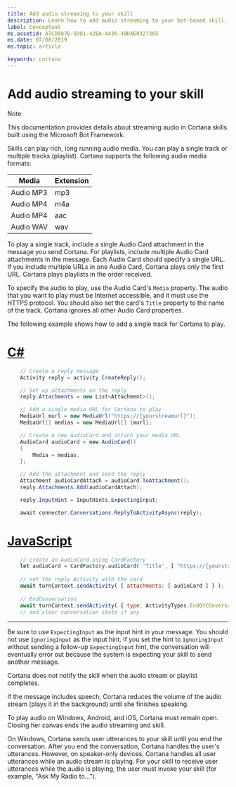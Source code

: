 ```yaml
---
title: Add audio streaming to your skill
description: Learn how to add audio streaming to your bot-based skill.
label: Conceptual
ms.assetid: A7CD987E-5DD1-42EA-A436-49D4E8327365
ms.date: 07/08/2019
ms.topic: article

keywords: cortana
---
```


# Add audio streaming to your skill

> [!NOTE]
> This documentation provides details about streaming audio in Cortana skills built using the Microsoft Bot Framework.
>

Skills can play rich, long running audio media. You can play a single track or multiple tracks (playlist). Cortana supports the following audio media formats:

|Media|Extension
|-|-
|Audio MP3|mp3
|Audio MP4|m4a
|Audio MP4|aac
|Audio WAV|wav

To play a single track, include a single Audio Card attachment in the message you send Cortana. For playlists, include multiple Audio Card attachments in the message. Each Audio Card should specify a single URL. If you include multiple URLs in one Audio Card, Cortana plays only the first URL. Cortana plays playlists in the order received. 

To specify the audio to play, use the Audio Card's `Media` property. The audio that you want to play must be Internet accessible, and it must use the HTTPS protocol. You should also set the card's `Title` property to the name of the track. Cortana ignores all other Audio Card properties.

The following example shows how to add a single track for Cortana to play.

# [C#](#tab/cs)

```csharp
    // Create a reply message
    Activity reply = activity.CreateReply();

    // Set up attachments on the reply
    reply.Attachments = new List<Attachment>();

	// Add a single media URL for Cortana to play
    MediaUrl murl = new MediaUrl("https://{yourstreamurl}");
    MediaUrl[] medias = new MediaUrl[] {murl};

	// Create a new AudioCard and attach your media URL
    AudioCard audioCard = new AudioCard()
    {
        Media = medias,
    };

	// Add the attachment and send the reply
    Attachment audioCardAttach = audioCard.ToAttachment();
    reply.Attachments.Add(audioCardAttach);

    reply.InputHint = InputHints.ExpectingInput;

    await connector.Conversations.ReplyToActivityAsync(reply);
```

# [JavaScript](#tab/js)

```javascript
    // create an AudioCard using CardFactory
    let audioCard = CardFactory.audioCard( 'Title', [ "https://{yourstreamurl}" ] );
    
    // set the reply Activity with the card
    await turnContext.sendActivity( { attachments: [ audioCard ] } );
    
    // EndConversation
    await turnContext.sendActivity( { type: ActivityTypes.EndOfCOnversation, code: EndOfConversationCodes.CompletedSuccessfully } );
    // and clear conversation state if any
```

---

Be sure to use `ExpectingInput` as the input hint in your message. You should not use `IgnoringInput` as the input hint. If you set the hint to `IgnoringInput` without sending a follow-up `ExpectingInput` hint, the conversation will eventually error out because the system is expecting your skill to send another message.

Cortana does not notify the skill when the audio stream or playlist completes.

If the message includes speech, Cortana reduces the volume of the audio stream (plays it in the background) until she finishes speaking.

To play audio on Windows, Android, and iOS, Cortana must remain open. Closing her canvas ends the audio streaming and skill.

On Windows, Cortana sends user utterances to your skill until you end the conversation. After you end the conversation, Cortana handles the user's utterances. However, on speaker-only devices, Cortana handles all user utterances while an audio stream is playing. For your skill to receive user utterances while the audio is playing, the user must invoke your skill (for example, "Ask My Radio to...").

<!--
// Commented out because these features do not work with third party skills.  --Bernie Wieser 06/19
// Also, current OTG/UWP only play one audio card.

## Skill audio commands

Skills may send the following audio commands to Cortana while she's streaming your files.

|Command|Description
|-|-
|Stop|Cortana stops playing the audio stream. 

The following example shows how to send a Stop event. The message type must be `ActivityTypes.Event`, and the event's name must be `media/stop`.

```csharp
Activity reply = activity.CreateReply();
                    reply.Type = ActivityTypes.Event;
                    reply.Name = "media/stop";
                    reply.InputHint = InputHints.ExpectingInput;

                    await connector.Conversations.ReplyToActivityAsync(reply);
```

For speaker-only devices, you should not send this event unless your skill is the one playing the audio; Cortana stops streaming whatever is playing whether it was initiated by you or another skill.

## User audio commands

Users may use the following Cortana commands to control streaming on speaker-only devices:

|Command|Description
|-|-
|Stop|Stops the audio streaming. 
|Pause|Pauses the audio streaming.
|Resume|Resumes the audio streaming.
|Next|Play the next track in a playlist.
|Previous|Play the previous track in a playlist.

To use the commands, user's must prefix the command with, "Hey Cortana". For example, “Hey Cortana, Pause.” Cortana uses these commands to control the audio; these commands are not passed to the skill. 

If the device includes a controller, you can also use it control the audio play. 

The commands are not supported on Windows, iOS, or Android devices.

## Getting the playback state

If your skill is playing audio, any message that Cortana sends your skill includes a `CurrentAudioInfo` object in the message's `channelData` property. For example, if the user says, "Hey Cortana, ask My Tuner what's playing," you can access the channel data's `currentAudioInfo` property to get details about the audio that's playing. 

The following are the `CurrentAudioInfo` properties.

| Name | Type | Description 
|-|-|-
| Url | string | The URL of the audio stream that's playing. 

| Value | String | A user-defined value that's stored with the audio stream.

Cortana includes the `CurrentAudioInfo` object in the channel data on speaker-only devices only.

The following example shows how to get the audio information from the message's channel data.

```csharp
    JObject valueObj = JsonConvert.DeserializeObject<JObject>(activity.ChannelData.ToString());
    string url = "";
    JObject currentAudioObject = JsonConvert.DeserializeObject<JObject>(valueObj["currentAudioInfo"]?.ToString() ?? "");
    if(currentAudioObject!=null)
    {
        url = currentAudioObject["url"]?.ToString() ?? "";
    }
```

-->
